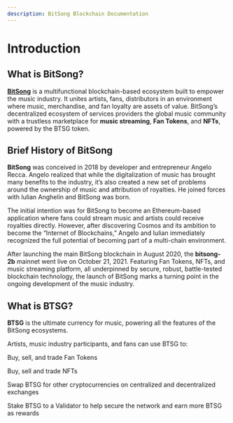 ```yaml
---
description: BitSong Blockchain Documentation
---
```


# Introduction

## What is BitSong?

[**BitSong**](https://bitsong.io) is a multifunctional blockchain-based ecosystem built to empower the music industry. It unites artists, fans, distributors in an environment where music, merchandise, and fan loyalty are assets of value. BitSong’s decentralized ecosystem of services providers the global music community with a trustless marketplace for **music streaming**, **Fan Tokens**, and **NFTs**, powered by the BTSG token.

## Brief History of BitSong

**BitSong** was conceived in 2018 by developer and entrepreneur Angelo Recca. Angelo realized that while the digitalization of music has brought many benefits to the industry, it’s also created a new set of problems around the ownership of music and attribution of royalties. He joined forces with Iulian Anghelin and BitSong was born.

The initial intention was for BitSong to become an Ethereum-based application where fans could stream music and artists could receive royalties directly. However, after discovering Cosmos and its ambition to become the “Internet of Blockchains,” Angelo and Iulian immediately recognized the full potential of becoming part of a multi-chain environment.

After launching the main BitSong blockchain in August 2020, the **bitsong-2b** mainnet went live on October 21, 2021. Featuring Fan Tokens, NFTs, and music streaming platform, all underpinned by secure, robust, battle-tested blockchain technology, the launch of BitSong marks a turning point in the ongoing development of the music industry.

## What is BTSG?

**BTSG** is the ultimate currency for music, powering all the features of the BitSong ecosystems.

Artists, music industry participants, and fans can use BTSG to:

Buy, sell, and trade Fan Tokens&#x20;

Buy, sell and trade NFTs&#x20;

Swap BTSG for other cryptocurrencies on centralized and decentralized exchanges&#x20;

Stake BTSG to a Validator to help secure the network and earn more BTSG as rewards

